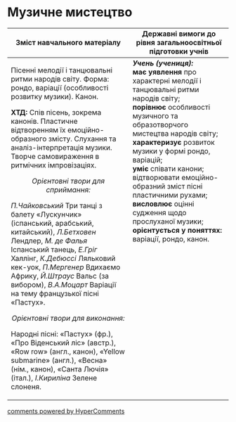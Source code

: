 <div id="hypercomments_widget" class="js-hypercomments-widget invisible"></div>

Музичне мистецтво
=============================================

<table>
  <tr>
    <td width="55%" align="center"><b>Зміст навчального матеріалу</b></td>
    <td width="45%" align="center"><b>Державні вимоги до рівня загальноосвітньої підготовки учнів</b></td>
  </tr>
<tbody>
  <tr>
    <td width="55%" style="vertical-align:top !important;">
<p>Пісенні мелодії і танцювальні ритми народів світу. Форма: рондо, варіації (особливості  розвитку музики). Канон.</p>
<p><b>ХТД:</b> Спів пісень, зокрема канонів. Пластичне відтворенням їх емоційно-образного змісту. Слухання та аналіз-інтерпретація музики. Творче самовираження в ритмічних імпровізаціях.</p>
<center><i>Орієнтовні твори для сприймання:</i></center>
<p><i>П.Чайковський</i> Три танці з балету «Лускунчик» (іспанський, арабський, китайський), <i>Л.Бетховен</i> Лендлер, <i>М. де Фалья</i> Іспанський танець, <i>Е.Гріг</i> Халлінг, <i>К.Дебюссі</i> Ляльковий кек-уок, <i>П.Мергенер</i> Вдихаємо Африку, <i>Й.Штраус</i> Вальс (за вибором), <i>В.А.Моцарт</i> Варіації на тему французької пісні «Пастух».</p>
<center><i>Орієнтовні твори для виконання:</i></center>
<p>Народні пісні: «Пастух» (фр.), «Про Віденський ліс» (австр.), «Row row» (англ., канон), «Yellow submarine» (англ.), «Весна» (нім., канон), «Санта Лючія» (італ.), <i>І.Кириліна</i> Зелене слоненя.</p>
	</td>
<td width="45%" style="vertical-align:top !important;"><b><i>Учень (учениця):</i></b><br>
<b>має уявлення</b> про характерні мелодії і танцювальні ритми народів світу;<br>
<b>порівнює</b> особливості музичного та образотворчого мистецтва народів світу;<br>
<b>характеризує</b> розвиток музики у формі рондо, варіацій;<br>
<b>уміє</b> співати канони; відтворювати емоційно-образний зміст пісні пластичними рухами;<br>
<b>висловлює</b> оцінні судження щодо прослуханої музики;<br>
<b>орієнтується у поняттях:</b> варіації, рондо, канон.<br>
</td>
	</tr>
</tbody>
</table>

<div class="js-hypercomments-container">
<a href="http://hypercomments.com" class="hc-link" title="comments widget">comments powered by HyperComments</a>
</div>